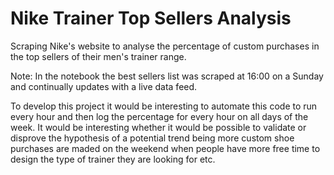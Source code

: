 # Nike Trainer Top Sellers Analysis 
Scraping Nike's website to analyse the percentage of custom purchases in the top sellers of their men's trainer range.

Note: In the notebook the best sellers list was scraped at 16:00 on a Sunday and continually updates with a live data feed.

To develop this project it would be interesting to automate this code to run every hour and then log the percentage for every hour on all days of the week. 
It would be interesting whether it would be possible to validate or disprove the hypothesis of a potential trend being more custom shoe purchases are maded on the weekend when people have more free time to design the type of trainer they are looking for etc.
